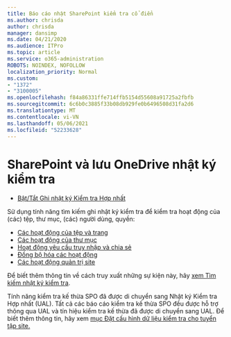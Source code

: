 ```yaml
---
title: Báo cáo nhật SharePoint kiểm tra cổ điển
ms.author: chrisda
author: chrisda
manager: dansimp
ms.date: 04/21/2020
ms.audience: ITPro
ms.topic: article
ms.service: o365-administration
ROBOTS: NOINDEX, NOFOLLOW
localization_priority: Normal
ms.custom:
- "1372"
- "3100005"
ms.openlocfilehash: f84a86331ffe714ffb5154d55608a91725a2fbfb
ms.sourcegitcommit: 6c6b0c3885f33b08db929fe0b6496508d31fa2d6
ms.translationtype: MT
ms.contentlocale: vi-VN
ms.lasthandoff: 05/06/2021
ms.locfileid: "52233628"
---
```

# <a name="sharepoint-and-onedrive-audit-logs"></a>SharePoint và lưu OneDrive nhật ký kiểm tra

* [Bật/Tắt Ghi nhật ký Kiểm tra Hợp nhất](https://docs.microsoft.com/microsoft-365/compliance/turn-audit-log-search-on-or-off) 

Sử dụng tính năng tìm kiếm ghi nhật ký kiểm tra để kiểm tra hoạt động của (các) tệp, thư mục, (các) người dùng, quyền:

* [Các hoạt động của tệp và trang](https://docs.microsoft.com/microsoft-365/compliance/search-the-audit-log-in-security-and-compliance)
* [Các hoạt động của thư mục](https://docs.microsoft.com/microsoft-365/compliance/search-the-audit-log-in-security-and-compliance#folder-activities)
* [Hoạt động yêu cầu truy nhập và chia sẻ](https://docs.microsoft.com/microsoft-365/compliance/search-the-audit-log-in-security-and-compliance#sharing-and-access-request-activities)
* [Đồng bộ hóa các hoạt động](https://docs.microsoft.com/microsoft-365/compliance/search-the-audit-log-in-security-and-compliance#synchronization-activities)
* [Các hoạt động quản trị site](https://docs.microsoft.com/microsoft-365/compliance/search-the-audit-log-in-security-and-compliance#site-administration-activities)

Để biết thêm thông tin về cách truy xuất những sự kiện này, hãy [xem Tìm kiếm nhật ký kiểm tra](https://docs.microsoft.com/microsoft-365/compliance/search-the-audit-log-in-security-and-compliance#search-the-audit-log).

Tính năng kiểm tra kế thừa SPO đã được di chuyển sang Nhật ký Kiểm tra Hợp nhất (UAL). Tất cả các báo cáo kiểm tra kế thừa SPO đều được hỗ trợ thông qua UAL và tín hiệu kiểm tra kế thừa đã được di chuyển sang UAL. Để biết thêm thông tin, hãy xem [mục Đặt cấu hình dữ liệu kiểm tra cho tuyển tập site.](https://support.office.com/article/Configure-audit-settings-for-a-site-collection-A9920C97-38C0-44F2-8BCB-4CF1E2AE22D2)
